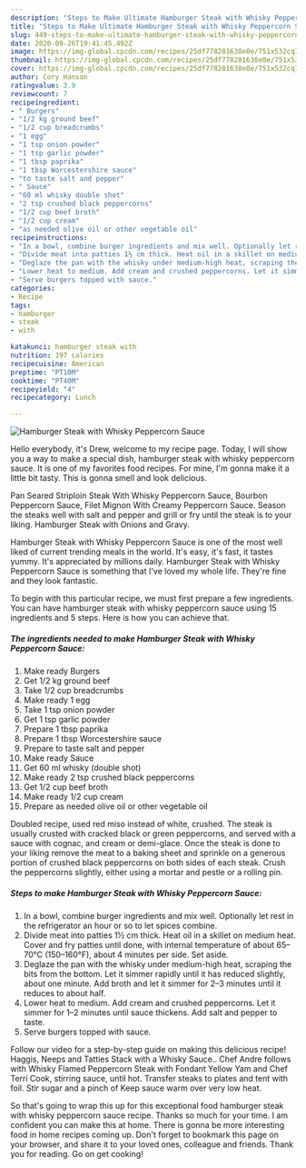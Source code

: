 ```yaml
---
description: "Steps to Make Ultimate Hamburger Steak with Whisky Peppercorn Sauce"
title: "Steps to Make Ultimate Hamburger Steak with Whisky Peppercorn Sauce"
slug: 449-steps-to-make-ultimate-hamburger-steak-with-whisky-peppercorn-sauce
date: 2020-09-26T19:41:45.492Z
image: https://img-global.cpcdn.com/recipes/25df778281638e0e/751x532cq70/hamburger-steak-with-whisky-peppercorn-sauce-recipe-main-photo.jpg
thumbnail: https://img-global.cpcdn.com/recipes/25df778281638e0e/751x532cq70/hamburger-steak-with-whisky-peppercorn-sauce-recipe-main-photo.jpg
cover: https://img-global.cpcdn.com/recipes/25df778281638e0e/751x532cq70/hamburger-steak-with-whisky-peppercorn-sauce-recipe-main-photo.jpg
author: Cory Hanson
ratingvalue: 3.9
reviewcount: 7
recipeingredient:
- " Burgers"
- "1/2 kg ground beef"
- "1/2 cup breadcrumbs"
- "1 egg"
- "1 tsp onion powder"
- "1 tsp garlic powder"
- "1 tbsp paprika"
- "1 tbsp Worcestershire sauce"
- "to taste salt and pepper"
- " Sauce"
- "60 ml whisky double shot"
- "2 tsp crushed black peppercorns"
- "1/2 cup beef broth"
- "1/2 cup cream"
- "as needed olive oil or other vegetable oil"
recipeinstructions:
- "In a bowl, combine burger ingredients and mix well. Optionally let rest in the refrigerator an hour or so to let spices combine."
- "Divide meat into patties 1½ cm thick. Heat oil in a skillet on medium heat. Cover and fry patties until done, with internal temperature of about 65–70°C (150–160°F), about 4 minutes per side. Set aside."
- "Deglaze the pan with the whisky under medium-high heat, scraping the bits from the bottom. Let it simmer rapidly until it has reduced slightly, about one minute. Add broth and let it simmer for 2–3 minutes until it reduces to about half."
- "Lower heat to medium. Add cream and crushed peppercorns. Let it simmer for 1–2 minutes until sauce thickens. Add salt and pepper to taste."
- "Serve burgers topped with sauce."
categories:
- Recipe
tags:
- hamburger
- steak
- with

katakunci: hamburger steak with 
nutrition: 197 calories
recipecuisine: American
preptime: "PT10M"
cooktime: "PT40M"
recipeyield: "4"
recipecategory: Lunch

---
```



![Hamburger Steak with Whisky Peppercorn Sauce](https://img-global.cpcdn.com/recipes/25df778281638e0e/751x532cq70/hamburger-steak-with-whisky-peppercorn-sauce-recipe-main-photo.jpg)

Hello everybody, it's Drew, welcome to my recipe page. Today, I will show you a way to make a special dish, hamburger steak with whisky peppercorn sauce. It is one of my favorites food recipes. For mine, I'm gonna make it a little bit tasty. This is gonna smell and look delicious.

Pan Seared Striploin Steak With Whisky Peppercorn Sauce, Bourbon Peppercorn Sauce, Filet Mignon With Creamy Peppercorn Sauce. Season the steaks well with salt and pepper and grill or fry until the steak is to your liking. Hamburger Steak with Onions and Gravy.

Hamburger Steak with Whisky Peppercorn Sauce is one of the most well liked of current trending meals in the world. It's easy, it's fast, it tastes yummy. It's appreciated by millions daily. Hamburger Steak with Whisky Peppercorn Sauce is something that I've loved my whole life. They're fine and they look fantastic.


To begin with this particular recipe, we must first prepare a few ingredients. You can have hamburger steak with whisky peppercorn sauce using 15 ingredients and 5 steps. Here is how you can achieve that.

<!--inarticleads1-->

##### The ingredients needed to make Hamburger Steak with Whisky Peppercorn Sauce:

1. Make ready  Burgers
1. Get 1/2 kg ground beef
1. Take 1/2 cup breadcrumbs
1. Make ready 1 egg
1. Take 1 tsp onion powder
1. Get 1 tsp garlic powder
1. Prepare 1 tbsp paprika
1. Prepare 1 tbsp Worcestershire sauce
1. Prepare to taste salt and pepper
1. Make ready  Sauce
1. Get 60 ml whisky (double shot)
1. Make ready 2 tsp crushed black peppercorns
1. Get 1/2 cup beef broth
1. Make ready 1/2 cup cream
1. Prepare as needed olive oil or other vegetable oil


Doubled recipe, used red miso instead of white, crushed. The steak is usually crusted with cracked black or green peppercorns, and served with a sauce with cognac, and cream or demi-glace. Once the steak is done to your liking remove the meat to a baking sheet and sprinkle on a generous portion of crushed black peppercorns on both sides of each steak. Crush the peppercorns slightly, either using a mortar and pestle or a rolling pin. 

<!--inarticleads2-->

##### Steps to make Hamburger Steak with Whisky Peppercorn Sauce:

1. In a bowl, combine burger ingredients and mix well. Optionally let rest in the refrigerator an hour or so to let spices combine.
1. Divide meat into patties 1½ cm thick. Heat oil in a skillet on medium heat. Cover and fry patties until done, with internal temperature of about 65–70°C (150–160°F), about 4 minutes per side. Set aside.
1. Deglaze the pan with the whisky under medium-high heat, scraping the bits from the bottom. Let it simmer rapidly until it has reduced slightly, about one minute. Add broth and let it simmer for 2–3 minutes until it reduces to about half.
1. Lower heat to medium. Add cream and crushed peppercorns. Let it simmer for 1–2 minutes until sauce thickens. Add salt and pepper to taste.
1. Serve burgers topped with sauce.


Follow our video for a step-by-step guide on making this delicious recipe! Haggis, Neeps and Tatties Stack with a Whisky Sauce.. Chef Andre follows with Whisky Flamed Peppercorn Steak with Fondant Yellow Yam and Chef Terri Cook, stirring sauce, until hot. Transfer steaks to plates and tent with foil. Stir sugar and a pinch of Keep sauce warm over very low heat. 

So that's going to wrap this up for this exceptional food hamburger steak with whisky peppercorn sauce recipe. Thanks so much for your time. I am confident you can make this at home. There is gonna be more interesting food in home recipes coming up. Don't forget to bookmark this page on your browser, and share it to your loved ones, colleague and friends. Thank you for reading. Go on get cooking!
